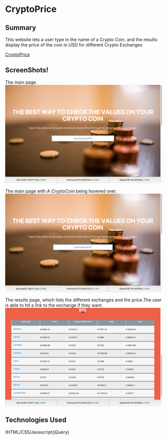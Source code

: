 # CryptoPrice

## Summary

This website lets a user type in the name of a Crypto Coin, and the results display the price of the coin in USD for different Crypto Exchanges

[CryptoPrice](https://euglevit.github.io/CryptoPrice/)

## ScreenShots!


The main page.
![Main Page](/MainPage.png "Optional Title")

The main page with A CryptoCoin being hovered over.
![Main Page with highlights](/MainPage2.png "Optional Title")

The results page, which lists the different exchanges and the price.The user is able to hit a link to the exchange if they want.
![Results Page](/ResultsPage.png "Optional Title")


## Technologies Used

(HTML/CSS/Javascript/jQuery)

